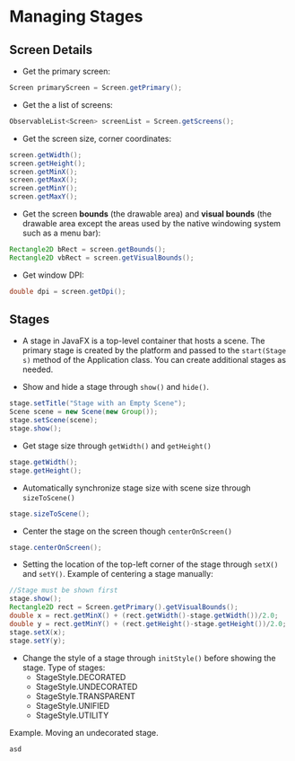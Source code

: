 # Managing Stages

## Screen Details

* Get the primary screen:
```java
Screen primaryScreen = Screen.getPrimary();
```

* Get the a list of screens:
```java
ObservableList<Screen> screenList = Screen.getScreens();
```

* Get the screen size, corner coordinates:
```java
screen.getWidth();
screen.getHeight();
screen.getMinX();
screen.getMaxX();
screen.getMinY();
screen.getMaxY();
```

* Get the screen **bounds** (the drawable area) and **visual bounds** (the drawable area except the areas used by the native windowing system such as a menu bar):
```java
Rectangle2D bRect = screen.getBounds();
Rectangle2D vbRect = screen.getVisualBounds();
```

* Get window DPI:
```java
double dpi = screen.getDpi();
```

## Stages
* A stage in JavaFX is a top-level container that hosts a scene. The primary stage is created by the platform and passed to the `start(Stage s)` method of the Application class. You can create additional
stages as needed.

* Show and hide a stage through `show()` and `hide()`.
```java
stage.setTitle("Stage with an Empty Scene");
Scene scene = new Scene(new Group());
stage.setScene(scene);
stage.show();
```

* Get stage size through `getWidth()` and `getHeight()`
```java
stage.getWidth();
stage.getHeight();
```

* Automatically synchronize stage size with scene size through `sizeToScene()`
```java
stage.sizeToScene();
```

* Center the stage on the screen though `centerOnScreen()`
```java
stage.centerOnScreen();
```

* Setting the location of the top-left corner of the stage through `setX()` and `setY()`. Example of centering a stage manually:
```java
//Stage must be shown first
stage.show();
Rectangle2D rect = Screen.getPrimary().getVisualBounds();
double x = rect.getMinX() + (rect.getWidth()-stage.getWidth())/2.0;
double y = rect.getMinY() + (rect.getHeight()-stage.getHeight())/2.0;
stage.setX(x);
stage.setY(y);
```

* Change the style of a stage through `initStyle()` before showing the stage. Type of stages:
    * StageStyle.DECORATED
    * StageStyle.UNDECORATED
    * StageStyle.TRANSPARENT
    * StageStyle.UNIFIED
    * StageStyle.UTILITY
    
Example. Moving an undecorated stage.
```java
asd
```